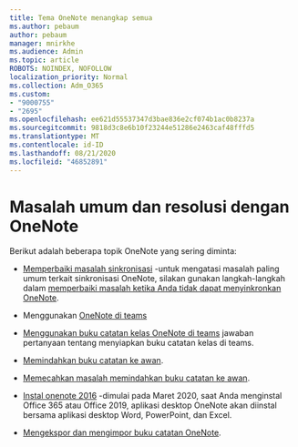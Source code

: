```yaml
---
title: Tema OneNote menangkap semua
ms.author: pebaum
author: pebaum
manager: mnirkhe
ms.audience: Admin
ms.topic: article
ROBOTS: NOINDEX, NOFOLLOW
localization_priority: Normal
ms.collection: Adm_O365
ms.custom:
- "9000755"
- "2695"
ms.openlocfilehash: ee621d55537347d3bae836e2cf074b1ac0b8237a
ms.sourcegitcommit: 9818d3c8e6b10f23244e51286e2463caf48fffd5
ms.translationtype: MT
ms.contentlocale: id-ID
ms.lasthandoff: 08/21/2020
ms.locfileid: "46852891"
---
```

# <a name="common-issues-and-resolutions-with-onenote"></a>Masalah umum dan resolusi dengan OneNote

Berikut adalah beberapa topik OneNote yang sering diminta:

- [Memperbaiki masalah sinkronisasi](https://support.office.com/article/299495ef-66d1-448f-90c1-b785a6968d45) -untuk mengatasi masalah paling umum terkait sinkronisasi OneNote, silakan gunakan langkah-langkah dalam [memperbaiki masalah ketika Anda tidak dapat menyinkronkan OneNote](https://support.office.com/article/Fix-issues-when-you-can-t-sync-OneNote-299495ef-66d1-448f-90c1-b785a6968d45).

- Menggunakan [OneNote di teams](https://support.microsoft.com/office/0ec78cc3-ba3b-4279-a88e-aa40af9865c2) 

- [Menggunakan buku catatan kelas OneNote di teams](https://support.office.com/article/bd77f11f-27cd-4d41-bfbd-2b11799f1440) jawaban pertanyaan tentang menyiapkan buku catatan kelas di teams.

- [Memindahkan buku catatan ke awan](https://support.office.com/article/d5c28b91-7b9c-45be-8f0c-529bdbba019a).

- [Memecahkan masalah memindahkan buku catatan ke awan](https://support.office.com/article/70528107-11dc-4f3f-b695-b150059dfd78).

- [Instal onenote 2016](https://support.office.com/article/c08068d8-b517-4464-9ff2-132cb9c45c08) -dimulai pada Maret 2020, saat Anda menginstal Office 365 atau Office 2019, aplikasi desktop OneNote akan diinstal bersama aplikasi desktop Word, PowerPoint, dan Excel.

- [Mengekspor dan mengimpor buku catatan OneNote](https://support.office.com/article/a4b60da5-8f33-464e-b1ba-b95ce540f309).
